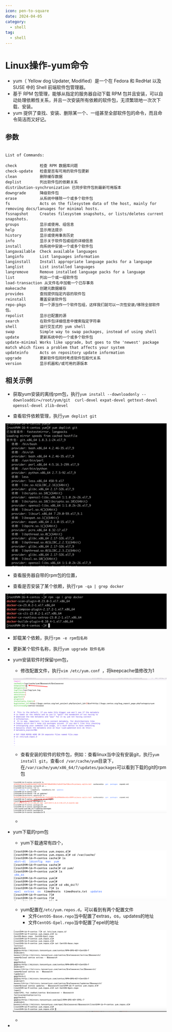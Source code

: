 ```yaml
---
icon: pen-to-square
date: 2024-04-05
category:
  - shell
tag:
  - shell
---
```

# Linux操作-yum命令

- yum（ Yellow dog Updater, Modified）是一个在 Fedora 和 RedHat 以及 SUSE 中的 Shell 前端软件包管理器。
- 基于 RPM 包管理，能够从指定的服务器自动下载 RPM 包并且安装，可以自动处理依赖性关系，并且一次安装所有依赖的软件包，无须繁琐地一次次下载、安装。
- yum 提供了查找、安装、删除某一个、一组甚至全部软件包的命令，而且命令简洁而又好记。

## 参数

```

List of Commands:

check          检查 RPM 数据库问题
check-update   检查是否有可用的软件包更新
clean          删除缓存数据
deplist        列出软件包的依赖关系
distribution-synchronization 已同步软件包到最新可用版本
downgrade      降级软件包
erase          从系统中移除一个或多个软件包
fs             Acts on the filesystem data of the host, mainly for removing docs/lanuages for minimal hosts.
fssnapshot     Creates filesystem snapshots, or lists/deletes current snapshots.
groups         显示或使用、组信息
help           显示用法提示
history        显示或使用事务历史
info           显示关于软件包或组的详细信息
install        向系统中安装一个或多个软件包
langavailable  Check available languages
langinfo       List languages information
langinstall    Install appropriate language packs for a language
langlist       List installed languages
langremove     Remove installed language packs for a language
list           列出一个或一组软件包
load-transaction 从文件名中加载一个已存事务
makecache      创建元数据缓存
provides       查找提供指定内容的软件包
reinstall      覆盖安装软件包
repo-pkgs      将一个源当作一个软件包组，这样我们就可以一次性安装/移除全部软件包。
repolist       显示已配置的源
search         在软件包详细信息中搜索指定字符串
shell          运行交互式的 yum shell
swap           Simple way to swap packages, instead of using shell
update         更新系统中的一个或多个软件包
update-minimal Works like upgrade, but goes to the 'newest' package match which fixes a problem that affects your system
updateinfo     Acts on repository update information
upgrade        更新软件包同时考虑软件包取代关系
version        显示机器和/或可用的源版本
```

## 相关示例

- 获取yum安装的离线rpm包，执行`yum install --downloadonly --downloaddir=/root/yum/git  curl-devel expat-devel gettext-devel openssl-devel zlib-devel`

- 查看软件依赖管理，执行`yum deplist git`

![image-20230514235106585](./images/image-20230514235106585.png)

- 查看服务器自带的rpm包的位置，



- 查看是否安装了某个依赖，执行`rpm -qa | grep docker`

![image-20230708111036439](./images/image-20230708111036439.png)

- 卸载某个依赖，执行`rpm -e rpm包名称`

- 更新某个软件名称，执行`yum upgrade 软件名称`

- yum安装软件时保留rpm包，

  - 修改配置文件，执行`vim /etc/yum.conf `，将keepcache值修改为1

  ![image-20230716235008711](./images/image-20230716235008711.png)

  - 查看安装的软件的软件包，例如：查看linux当中没有安装git，执行`yum install git`，查看`cd /var/cache/yum`目录下，在`/var/cache/yum/x86_64/7/updates/packages`可以看到下载的git的rpm包

  ![image-20230716235342889](./images/image-20230716235342889.png)

  - 

- yum下载的rpm包

  - yum下载通常有四个，

  ![image-20230716235942155](./images/image-20230716235942155.png)

  - yum配置在`/etc/yum.repos.d`，可以看到有两个配置文件
    - 文件`CentOS-Base.repo`当中配置了extras，os，updates的地址
    - 文件`CentOS-Epel.repo`当中配置了epel的地址

  ![image-20230717000032335](./images/image-20230717000032335.png)

  - 

- 